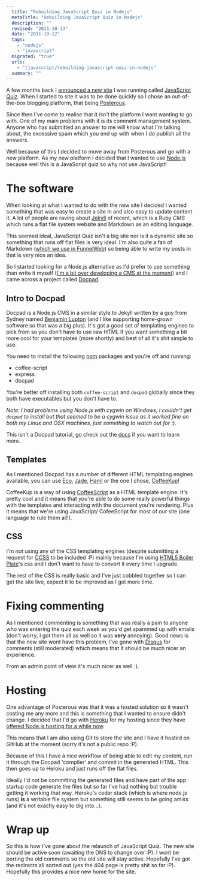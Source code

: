 ```yaml
---
  title: "Rebuilding JavaScript Quiz in Nodejs"
  metaTitle: "Rebuilding JavaScript Quiz in Nodejs"
  description: ""
  revised: "2011-10-13"
  date: "2011-10-12"
  tags: 
    - "nodejs"
    - "javascript"
  migrated: "true"
  urls: 
    - "/javascript/rebuilding-javascript-quiz-in-nodejs"
  summary: ""
---
```

A few months back I [announced a new site][1] I was running called [JavaScript Quiz][2]. When I started to site it was to be done quickly so I chose an out-of-the-box blogging platform, that being [Posterous][3].

Since then I've come to realise that it *isn't* the platform I want wanting to go with. One of my main problems with it is its comment management system. Anyone who has submitted an answer to me will know what I'm talking about, the excessive spam which you end up with when I do publish all the answers.

Well because of this I decided to move away from Posterous and go with a new platform. As my new platform I decided that I wanted to use [Node.js][4] because well this is a JavaScript quiz so why not use JavaScript!

# The software

When looking at what I wanted to do with the new site I decided I wanted something that was easy to create a site in and also easy to update content it. A lot of people are raving about [Jekyll][5] of recent, which is a Ruby *CMS* which runs a flat file system website and Markdown as an editing language.

This seemed ideal, JavaScript Quiz isn't a big site nor is it a dynamic site so something that runs off flat files is very ideal. I'm also quite a fan of Markdown ([which we use in FunnelWeb][6]) so being able to write my posts in that is very nice an idea.

So I started looking for a Node.js alternative as I'd prefer to use something than write it myself ([I'm a bit over developing a CMS at the moment][7]) and I came across a project called [Docpad][8].

## Intro to Docpad

Docpad is a Node.js CMS in a similar style to Jekyll written by a guy from Sydney named [Benjamin Lupton][9] (and I like supporting home-grown software so that was a big plus). It's got a good set of templating engines to pick from so you don't have to use raw HTML if you want something a bit more cool for your templates (more shortly) and best of all it's shit simple to use.

You need to install the following [npm][10] packages and you're off and running:

* coffee-script
* express
* docpad

You're better off installing both `coffee-script` and `docpad` globally since they both have executables but you don't have to.

*Note: I had problems using Node.js with cygwin on Windows, I couldn't get `docpad` to install but that seemed to be a cygwin issue as it worked fine on both my Linux and OSX machines, just something to watch out for :).*

This isn't a Docpad tutorial, go check out the [docs][11] if you want to learn more.

## Templates

As I mentioned Docpad has a number of different HTML templating engines available, you can use [Eco][12], [Jade][13], [Haml][14] or the one I chose, [CoffeeKup][15]!

CoffeeKup is a way of using [CoffeeScript][16] as a HTML template engine. It's pretty cool and it means that you're able to do some really powerful things with the templates and interacting with the document you're rendering. Plus it means that we're using JavaScript/ CofeeScript for most of our site (one language to rule them all!).

## CSS

I'm not using any of the CSS templating engines (despite submitting a request for [CCSS][17] to be included :P) mainly because I'm using [HTML5 Boiler Plate][18]'s css and I don't want to have to convert it every time I upgrade.

The rest of the CSS is really basic and I've just cobbled together so I can get the site live, expect it to be improved as I get more time.

# Fixing commenting

As I mentioned commenting is something that was really a pain to anyone who was entering the quiz each week as you'd get spammed up with emails (don't worry, I got them all as well so it was **very** annoying). Good news is that the new site wont have this problem, I've gone with [Disqus][19] for comments (still moderated) which means that it should be much nicer an experience.

From an admin point of view it's much nicer as well :).

# Hosting

One advantage of Posterous was that it was a hosted solution so it wasn't costing me any more and this is something that I wanted to ensure didn't change. I decided that I'd go with [Heroku][20] for my hosting since they have [offered Node.js hosting for a while now][21].

This means that I am also using Git to store the site and I have it hosted on GitHub at the moment (sorry it's not a public repo :P).

Because of this I have a nice workflow of being able to edit my content, run it through the Docpad 'compiler' and commit in the generated HTML. This then goes up to Heroku and just runs off the flat files.

Ideally I'd not be committing the generated files and have part of the app startup code generate the files but so far I've had nothing but trouble getting it working that way. Heroku's cedar stack (which is where node.js runs) **is** a writable file system but something still seems to be going amiss (and it's not exactly easy to dig into...).

# Wrap up

So this is how I've gone about the relaunch of JavaScript Quiz. The new site should be active soon (awaiting the DNS to change over :P). I wont be porting the old comments so the old site will stay active. Hopefully I've got the redirects all sorted out (yes the 404 page is pretty shit so far :P). Hopefully this provides a nice new home for the site.


  [1]: http://www.aaron-powell.com/javascript/javascript-quiz
  [2]: http://javascriptquiz.com
  [3]: http://posterous.com/
  [4]: http://nodejs.org
  [5]: http://jekyllrb.com/
  [6]: http://funnelweblog.com/what-is-markdown
  [7]: http://www.aaron-powell.com/umbraco/so-long-and-thanks-for-all-the-fish
  [8]: https://github.com/balupton/docpad
  [9]: http://twitter.com/balupton
  [10]: http://npmjs.org
  [11]: https://github.com/balupton/docpad/wiki
  [12]: https://github.com/sstephenson/eco
  [13]: https://github.com/visionmedia/jade
  [14]: http://haml-lang.com/
  [15]: http://coffeekup.org/
  [16]: http://coffeescript.org
  [17]: https://github.com/aeosynth/ccss
  [18]: http://h5bp.com
  [19]: http://disqus.com
  [20]: http://heroku.com
  [21]: http://blog.heroku.com/archives/2011/6/22/the_new_heroku_2_node_js_new_http_routing_capabilities/